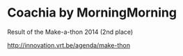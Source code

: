 Coachia by MorningMorning
=========================

Result of the Make-a-thon 2014 (2nd place)

http://innovation.vrt.be/agenda/make-thon
